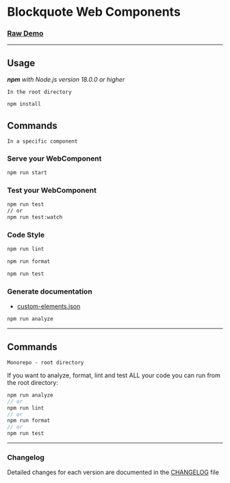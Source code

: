 # Blockquote Web Components

### [Raw Demo](https://main--adorable-macaron-7c1b61.netlify.app/)

---

## Usage

_**npm** with Node.js version 18.0.0 or higher_

`In the root directory`

```bash
npm install
```

## Commands

`In a specific component`

### Serve your WebComponent

```bash
npm run start
```

### Test your WebComponent

```bash
npm run test
// or
npm run test:watch
```

### Code Style

```js
npm run lint
```

```js
npm run format
```

```js
npm run test
```

### Generate documentation

- [custom-elements.json](https://custom-elements-manifest.open-wc.org)

```bash
npm run analyze
```

<hr>

## Commands

`Monorepo - root directory`

If you want to analyze, format, lint and test ALL your code you can run from the root directory:

```js
npm run analyze
// or
npm run lint
// or
npm run format
// or
npm run test
```

<hr>

### Changelog

Detailed changes for each version are documented in the [CHANGELOG](CHANGELOG.md) file
